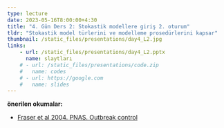```yaml
---
type: lecture
date: 2023-05-16T8:00:00+4:30
title: "4. Gün Ders 2: Stokastik modellere giriş 2. oturum"
tldr: "Stokastik model türlerini ve modelleme prosedürlerini kapsar"
thumbnail: /static_files/presentations/day4_L2.jpg
links: 
    - url: /static_files/presentations/day4_L2.pptx
      name: slaytları
    # - url: /static_files/presentations/code.zip
    #   name: codes
    # - url: https://google.com
    #   name: slides
---
```

**önerilen okumalar:**
- [Fraser et al 2004. PNAS. Outbreak control](https://www.pnas.org/doi/10.1073/pnas.0307506101)
